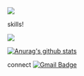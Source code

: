 
<img src="https://capsule-render.vercel.app/api?type=soft&color=auto&height=300&section=header&text=>W<&fontSize=50" />


skills!


<img src="https://img.shields.io/badge/Python-3776AB?style=flat-square&logo=Python&logoColor=White"/></a>



 [![Anurag's github stats](https://github-readme-stats.vercel.app/api?username=Megafin1234)](https://github.com/anuraghazra/github-readme-stats)

 
 
 connect
 [![Gmail Badge](https://img.shields.io/badge/Gmail-d14836?style=flat-square&logo=Gmail&logoColor=white&link=mailto:eric0h@gmail.com)](mailto:eric0h@gmail.com)
